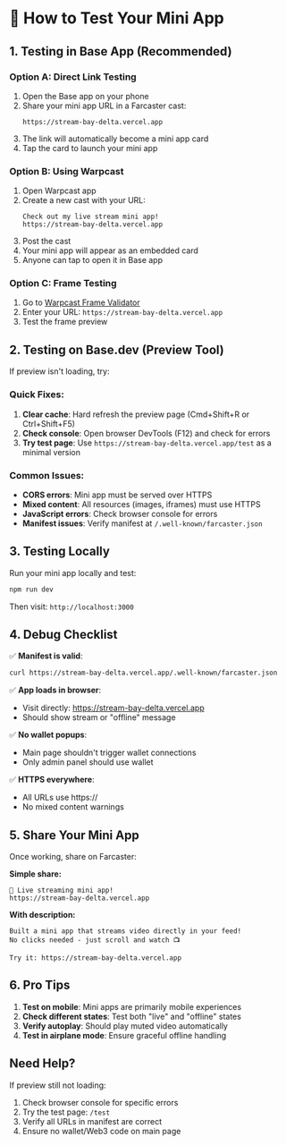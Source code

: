 # 🚀 How to Test Your Mini App

## 1. Testing in Base App (Recommended)

### Option A: Direct Link Testing
1. Open the Base app on your phone
2. Share your mini app URL in a Farcaster cast:
   ```
   https://stream-bay-delta.vercel.app
   ```
3. The link will automatically become a mini app card
4. Tap the card to launch your mini app

### Option B: Using Warpcast
1. Open Warpcast app
2. Create a new cast with your URL:
   ```
   Check out my live stream mini app!
   https://stream-bay-delta.vercel.app
   ```
3. Post the cast
4. Your mini app will appear as an embedded card
5. Anyone can tap to open it in Base app

### Option C: Frame Testing
1. Go to [Warpcast Frame Validator](https://warpcast.com/~/developers/frames)
2. Enter your URL: `https://stream-bay-delta.vercel.app`
3. Test the frame preview

## 2. Testing on Base.dev (Preview Tool)

If preview isn't loading, try:

### Quick Fixes:
1. **Clear cache**: Hard refresh the preview page (Cmd+Shift+R or Ctrl+Shift+F5)
2. **Check console**: Open browser DevTools (F12) and check for errors
3. **Try test page**: Use `https://stream-bay-delta.vercel.app/test` as a minimal version

### Common Issues:
- **CORS errors**: Mini app must be served over HTTPS
- **Mixed content**: All resources (images, iframes) must use HTTPS
- **JavaScript errors**: Check browser console for errors
- **Manifest issues**: Verify manifest at `/.well-known/farcaster.json`

## 3. Testing Locally

Run your mini app locally and test:
```bash
npm run dev
```
Then visit: `http://localhost:3000`

## 4. Debug Checklist

✅ **Manifest is valid**: 
```bash
curl https://stream-bay-delta.vercel.app/.well-known/farcaster.json
```

✅ **App loads in browser**:
- Visit directly: https://stream-bay-delta.vercel.app
- Should show stream or "offline" message

✅ **No wallet popups**:
- Main page shouldn't trigger wallet connections
- Only admin panel should use wallet

✅ **HTTPS everywhere**:
- All URLs use https://
- No mixed content warnings

## 5. Share Your Mini App

Once working, share on Farcaster:

**Simple share:**
```
🎥 Live streaming mini app!
https://stream-bay-delta.vercel.app
```

**With description:**
```
Built a mini app that streams video directly in your feed! 
No clicks needed - just scroll and watch 📺

Try it: https://stream-bay-delta.vercel.app
```

## 6. Pro Tips

1. **Test on mobile**: Mini apps are primarily mobile experiences
2. **Check different states**: Test both "live" and "offline" states
3. **Verify autoplay**: Should play muted video automatically
4. **Test in airplane mode**: Ensure graceful offline handling

## Need Help?

If preview still not loading:
1. Check browser console for specific errors
2. Try the test page: `/test`
3. Verify all URLs in manifest are correct
4. Ensure no wallet/Web3 code on main page


